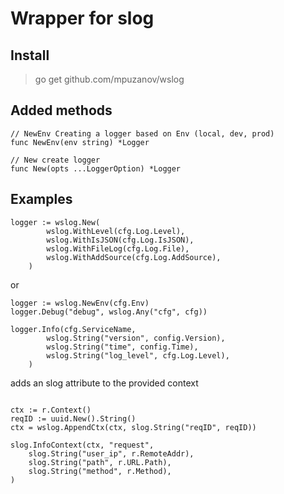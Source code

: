 # Wrapper for slog

## Install

>go get github.com/mpuzanov/wslog

## Added methods

```golang
// NewEnv Creating a logger based on Env (local, dev, prod)  
func NewEnv(env string) *Logger

// New create logger  
func New(opts ...LoggerOption) *Logger

```

## Examples

```golang
logger := wslog.New(
		wslog.WithLevel(cfg.Log.Level),
		wslog.WithIsJSON(cfg.Log.IsJSON),
		wslog.WithFileLog(cfg.Log.File),
		wslog.WithAddSource(cfg.Log.AddSource),
	)
```

or

```golang
logger := wslog.NewEnv(cfg.Env)
logger.Debug("debug", wslog.Any("cfg", cfg))

logger.Info(cfg.ServiceName,
		wslog.String("version", config.Version),
		wslog.String("time", config.Time),
		wslog.String("log_level", cfg.Log.Level),
	)
```

adds an slog attribute to the provided context

```golang

ctx := r.Context()
reqID := uuid.New().String()
ctx = wslog.AppendCtx(ctx, slog.String("reqID", reqID))

slog.InfoContext(ctx, "request",
	slog.String("user_ip", r.RemoteAddr),
	slog.String("path", r.URL.Path),
	slog.String("method", r.Method),
)

```